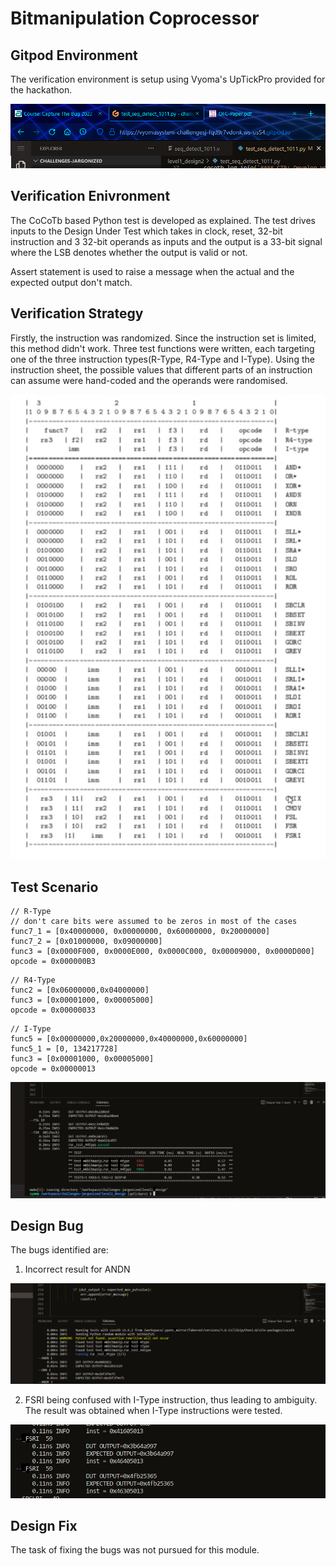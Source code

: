 # Bitmanipulation Coprocessor

## Gitpod Environment

The verification environment is setup using Vyoma's UpTickPro provided for the hackathon.

![Gitpod Environment](../images/scr_111.png)

## Verification Enivronment

The CoCoTb based Python test is developed as explained. The test drives inputs to the Design Under Test which takes in clock, reset, 32-bit instruction and 3 32-bit operands as inputs and the output is a 33-bit signal where the LSB denotes whether the output is valid or not.

Assert statement is used to raise a message when the actual and the expected output don't match.

## Verification Strategy

Firstly, the instruction was randomized. Since the instruction set is limited, this method didn't work.
Three test functions were written, each targeting one of the three instruction types(R-Type, R4-Type and I-Type).
Using the instruction sheet, the possible values that different parts of an instruction can assume were hand-coded and the operands were randomised.

![Instruction Sheet](../images/scr_21.png)


## Test Scenario
```
// R-Type 
// don't care bits were assumed to be zeros in most of the cases
func7_1 = [0x40000000, 0x00000000, 0x60000000, 0x20000000]
func7_2 = [0x01000000, 0x09000000]
func3 = [0x0000F000, 0x0000E000, 0x0000C000, 0x00009000, 0x0000D000]
opcode = 0x000000B3
```

``` 
// R4-Type
func2 = [0x06000000,0x04000000]
func3 = [0x00001000, 0x00005000]
opcode = 0x00000033
```

```
// I-Type
func5 = [0x00000000,0x20000000,0x40000000,0x60000000]
func5_1 = [0, 134217728]
func3 = [0x00001000, 0x00005000]
opcode = 0x00000013
```

![Bugs](../images/scr_22.png)


## Design Bug

The bugs identified are:

1. Incorrect result for ANDN

![ANDN](../images/scr_23.png)

2. FSRI being confused with I-Type instruction, thus leading to ambiguity.
The result was obtained when I-Type instructions were tested.

![FSRI](../images/scr_25.png)

## Design Fix
The task of fixing the bugs was not pursued for this module.









